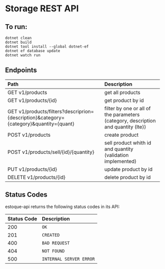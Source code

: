 # Storage REST API
## To run:
```
dotnet clean
dotnet build
dotnet tool install --global dotnet-ef
dotnet ef database update
dotnet watch run
```

## Endpoints

| Path | Description |
| :--- | :--- |
| GET v1/products | get all products |
| GET v1/products/{id} | get product by id |
| GET v1/products/filters?descriprion={description}&category={category}&quantity={quant} | filter by one or all of the parameters (category, description and quantity (lte)) |
| POST v1/products | create product |
| POST v1/products/sell/{id}/{quantity} | sell product whith id and quantity (validation implemented)|
| PUT v1/products/{id} | update product by id|
| DELETE v1/products/{id} | delete product by id |


## Status Codes

estoque-api returns the following status codes in its API:

| Status Code | Description |
| :--- | :--- |
| 200 | `OK` |
| 201 | `CREATED` |
| 400 | `BAD REQUEST` |
| 404 | `NOT FOUND` |
| 500 | `INTERNAL SERVER ERROR` |
